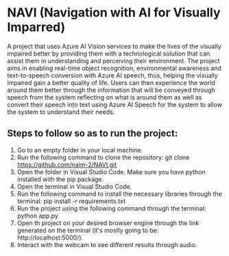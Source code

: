 # NAVI (Navigation with AI for Visually Imparred)
A project that uses Azure AI Vision services to make the lives of the visually impaired better by 
providing them with a technological solution that can assist them in understanding and perceiving 
their environment. The project aims in enabling real-time object recognition, environmental 
awareness and text-to-speech conversion with Azure AI speech, thus, helping the visually impaired 
gain a better quality of life. Users can then experience the world around them better through the 
information that will be conveyed through speech from the system reflecting on what is around them 
as well as convert their speech into text using Azure AI Speech for the system to allow the system 
to understand their needs.

## Steps to follow so as to run the project:
1. Go to an empty folder in your local machine.
2. Run the following command to clone the repository:
git clone https://github.com/naim-2/NAVI.git
3. Open the folder in Visual Studio Code. Make sure you have python installed with the pip package.
4. Open the terminal in Visual Studio Code.
5. Run the following command to install the necessary libraries through the terminal: pip install -r requirements.txt
6. Run the project using the following command through the terminal: python app.py
7. Open th project on your desired browser engine through the link generated on the terminal (it's mostly going to be: http://localhost:5000/).
8. Interact with the webcam to see different results through audio.